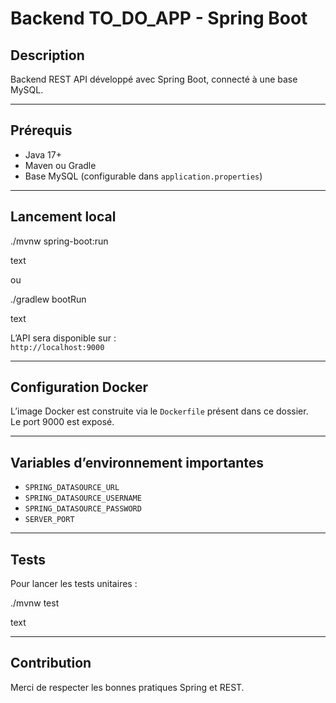 # Backend TO_DO_APP - Spring Boot

## Description

Backend REST API développé avec Spring Boot, connecté à une base MySQL.

---

## Prérequis

- Java 17+
- Maven ou Gradle
- Base MySQL (configurable dans `application.properties`)

---

## Lancement local



./mvnw spring-boot:run

text

ou

./gradlew bootRun

text

L’API sera disponible sur :  
`http://localhost:9000`

---

## Configuration Docker

L’image Docker est construite via le `Dockerfile` présent dans ce dossier.  
Le port 9000 est exposé.

---

## Variables d’environnement importantes

- `SPRING_DATASOURCE_URL`
- `SPRING_DATASOURCE_USERNAME`
- `SPRING_DATASOURCE_PASSWORD`
- `SERVER_PORT`

---

## Tests

Pour lancer les tests unitaires :

./mvnw test

text

---

## Contribution

Merci de respecter les bonnes pratiques Spring et REST.